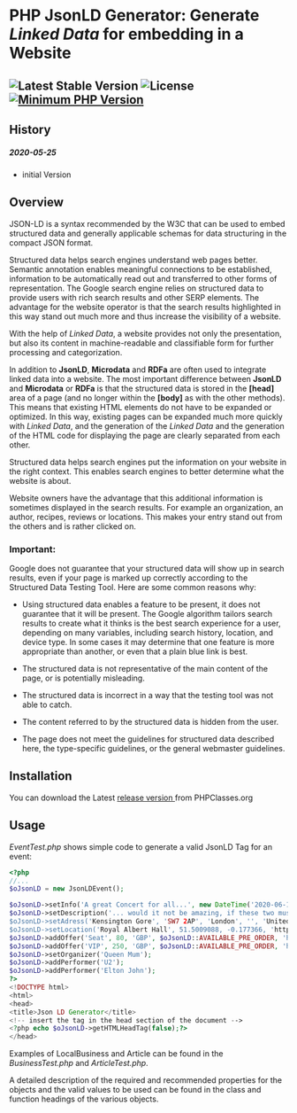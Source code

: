 # PHP JsonLD Generator: Generate *Linked Data* for embedding in a Website
![Latest Stable Version](https://img.shields.io/badge/release-v1.0.0-brightgreen.svg) ![License](https://img.shields.io/packagist/l/gomoob/php-pushwoosh.svg) [![Minimum PHP Version](https://img.shields.io/badge/php-%3E%3D%205.6-8892BF.svg)](https://php.net/)
----------
## History
##### 2020-05-25
  * initial Version

## Overview
JSON-LD is a syntax recommended by the W3C that can be used to embed structured data and generally applicable schemas for data structuring in the compact JSON format.

Structured data helps search engines understand web pages better. Semantic annotation enables meaningful connections to be established, information to be automatically read out and transferred to other forms of representation. The Google search engine relies on structured data to provide users with rich search results and other SERP elements. The advantage for the website operator is that the search results highlighted in this way stand out much more and thus increase the visibility of a website.

With the help of *Linked Data*, a website provides not only the presentation, but also its content in machine-readable and classifiable form for further processing and categorization.

In addition to **JsonLD**, **Microdata** and **RDFa** are often used to integrate linked data into a website. The most important difference between **JsonLD** and **Microdata** or **RDFa** is that the structured data is stored in the **[head]** area of a page (and no longer within the **[body]** as with the other methods). This means that existing HTML elements do not have to be expanded or optimized. In this way, existing pages can be expanded much more quickly with *Linked Data*, and the generation of the *Linked Data* and the generation of the HTML code for displaying the page are clearly separated from each other.

Structured data helps search engines put the information on your website in the right context. This enables search engines to better determine what the website is about.

Website owners have the advantage that this additional information is sometimes displayed in the search results. For example an organization, an author, recipes, reviews or locations. This makes your entry stand out from the others and is rather clicked on.

### Important: 
Google does not guarantee that your structured data will show up in search results, even if your page is marked up correctly according to the Structured Data Testing Tool. Here are some common reasons why:

 - Using structured data enables a feature to be present, it does not guarantee that it will be present. The Google algorithm tailors search results to create what it thinks is the best search experience for a user, depending on many variables, including search history, location, and device type. In some cases it may determine that one feature is more appropriate than another, or even that a plain blue link is best.

 - The structured data is not representative of the main content of the page, or is potentially misleading.

 - The structured data is incorrect in a way that the testing tool was not able to catch.

 - The content referred to by the structured data is hidden from the user.

 - The page does not meet the guidelines for structured data described here, the type-specific guidelines, or the general webmaster guidelines.



## Installation
You can download the  Latest [release version ](https://www.phpclasses.org/package/xxxx.html) from PHPClasses.org

## Usage
*EventTest.php* shows simple code to generate a valid JsonLD Tag for an event:

```php
<?php
//...
$oJsonLD = new JsonLDEvent();

$oJsonLD->setInfo('A great Concert for all...', new DateTime('2020-06-12 18:30'), new DateTime('2020-06-12 22:00'));
$oJsonLD->setDescription('... would it not be amazing, if these two musicians could perform together!);
$oJsonLD->setAdress('Kensington Gore', 'SW7 2AP', 'London', '', 'United Kingdom');
$oJsonLD->setLocation('Royal Albert Hall', 51.5009088, -0.177366, 'https://www.google.com/maps/...');
$oJsonLD->addOffer('Seat', 80, 'GBP', $oJsonLD::AVAILABLE_PRE_ORDER, 'https://www.tickets.com/rah');
$oJsonLD->addOffer('VIP', 250, 'GBP', $oJsonLD::AVAILABLE_PRE_ORDER, 'https://www.tickets.com/rah');
$oJsonLD->setOrganizer('Queen Mum');
$oJsonLD->addPerformer('U2');
$oJsonLD->addPerformer('Elton John');
?>
<!DOCTYPE html>
<html>
<head>
<title>Json LD Generator</title>
<!-- insert the tag in the head section of the document -->
<?php echo $oJsonLD->getHTMLHeadTag(false);?>
</head>
```
Examples of LocalBusiness and Article can be found in the *BusinessTest.php* and *ArticleTest.php*.

A detailed description of the required and recommended properties for the objects and the valid values to be used can be found in the class and function headings of the various objects.
